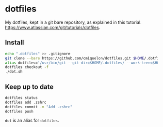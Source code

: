 # dotfiles
My dotfiles, kept in a git bare repository, as explained in this tutorial: https://www.atlassian.com/git/tutorials/dotfiles.

## Install
```sh
echo ".dotfiles" >> .gitignore
git clone --bare https://github.com/cmiquelon/dotfiles.git $HOME/.dotfiles
alias dotfiles='/usr/bin/git --git-dir=$HOME/.dotfiles/ --work-tree=$HOME'
dotfiles checkout -f
./dot.sh
```

## Keep up to date
```sh
dotfiles status
dotfiles add .zshrc
dotfiles commit -m "Add .zshrc"
dotfiles push
```
`dot` is an alias for `dotfiles`.
